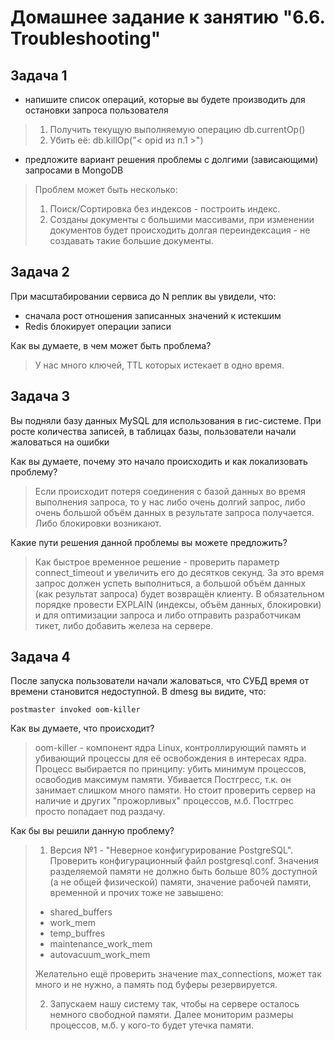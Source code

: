 # Домашнее задание к занятию "6.6. Troubleshooting"

## Задача 1

- напишите список операций, которые вы будете производить для остановки запроса пользователя

>1. Получить текущую выполняемую операцию db.currentOp()
>2. Убить её: db.killOp("< opid из п.1 >")

- предложите вариант решения проблемы с долгими (зависающими) запросами в MongoDB

>Проблем может быть несколько:
> 1. Поиск/Сортировка без индексов - построить индекс.
> 2. Созданы документы с большими массивами, при изменении документов будет происходить долгая переиндексация - не создавать такие большие документы.
> 

## Задача 2

При масштабировании сервиса до N реплик вы увидели, что:
- сначала рост отношения записанных значений к истекшим
- Redis блокирует операции записи

Как вы думаете, в чем может быть проблема?
> У нас много ключей, TTL которых истекает в одно время.

 
## Задача 3


Вы подняли базу данных MySQL для использования в гис-системе. При росте количества записей, в таблицах базы,
пользователи начали жаловаться на ошибки

Как вы думаете, почему это начало происходить и как локализовать проблему?
> Если происходит потеря соединения с базой данных во время выполнения запроса, то у нас либо очень долгий запрос, либо очень большой объём данных в результате запроса получается. Либо блокировки возникают.

Какие пути решения данной проблемы вы можете предложить?
> Как быстрое временное решение - проверить параметр connect_timeout и увеличить его до десятков секунд. За это время запрос должен успеть выполниться, а большой объём данных (как результат запроса) будет возвращён клиенту. В обязательном порядке провести EXPLAIN (индексы, объём данных, блокировки) и для оптимизации запроса и либо отправить разработчикам тикет, либо добавить железа на сервере.



## Задача 4

После запуска пользователи начали жаловаться, что СУБД время от времени становится недоступной. В dmesg вы видите, что:

`postmaster invoked oom-killer`

Как вы думаете, что происходит?
> oom-killer - компонент ядра Linux, контроллирующий память и убивающий процессы для её освобождения в интересах ядра. Процесс выбирается по принципу: убить минимум процессов, освободив максимум памяти. Убивается Постгресс, т.к. он занимает слишком много памяти. Но стоит проверить сервер на наличие и других "прожорливых" процессов, м.б. Постгрес просто попадает под раздачу.

Как бы вы решили данную проблему?

> 1. Версия №1 - "Неверное конфигурирование PostgreSQL". Проверить конфигурационный файл postgresql.conf. Значения разделяемой памяти не должно быть больше 80% доступной (а не общей физической) памяти, значение рабочей памяти, временной и прочих тоже не завышено:
> - shared_buffers
> - work_mem
> - temp_buffres
> - maintenance_work_mem
> - autovacuum_work_mem
> 
> Желательно ещё проверить значение max_connections, может так много и не нужно, а память под буферы резервируется.
>
>2. Запускаем нашу систему так, чтобы на сервере осталось немного свободной памяти. Далее мониторим размеры процессов, м.б. у кого-то будет утечка памяти.
>